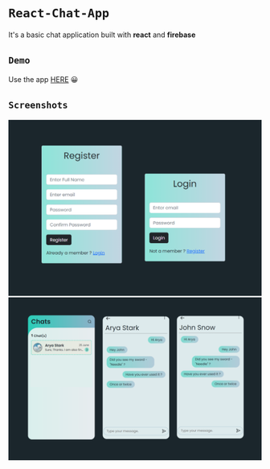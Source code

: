 
# `React-Chat-App`

It's a basic chat application built with **react** and **firebase**



## `Demo`

Use the app [HERE](https://shyams-react-chat-app.netlify.app/) 😀
## `Screenshots`

![Register & Login](https://github.com/sammy3110/React-Chat-App/blob/main/public/register_login.png)
![Chat Screen](https://github.com/sammy3110/React-Chat-App/blob/main/public/chat_screen.png)
